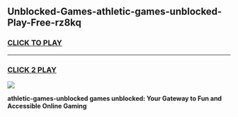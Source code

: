 
## Unblocked-Games-athletic-games-unblocked-Play-Free-rz8kq
<h3>
<a href="https://premium76.site?title=athletic-games-unblocked&ref=18A1">CLICK TO PLAY</a></h3>
<hr>

<h3>
<a href="https://premium76.site?title=athletic-games-unblocked&ref=18A1">CLICK 2 PLAY</a>
  
</h3>

<a href="https://premium76.site?title=athletic-games-unblocked&ref=18A1"><img src="https://clearcache.store/games.png"></a>


**athletic-games-unblocked games unblocked: Your Gateway to Fun and Accessible Online Gaming**
